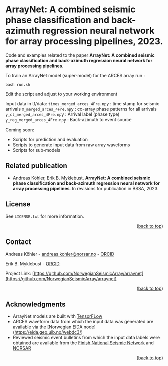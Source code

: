 <a name="readme-top"></a>

# ArrayNet: A combined seismic phase classification and back-azimuth regression neural network for array processing pipelines, 2023. 

Code and examples related to the paper **ArrayNet: A combined seismic phase classification and back-azimuth regression neural network for array processing pipelines**. 

To train an ArrayNet model (super-model) for the ARCES array run :
```
bash run.sh
```
Edit the script and adjust to your working environment

Input data in tf/data:
`times_merged_arces_4Fre.np`y : time stamp for seismic arrivals
`X_merged_arces_4Fre.np`y : co-array phase patterns for all arrivals
`y_cl_merged_arces_4Fre.np`y : Arrival label (phase type)
`y_reg_merged_arces_4Fre.np`y : Back-azimuth to event source


Coming soon:

* Scripts for prediction and evaluation
* Scripts to generate input data from raw array waveforms
* Scripts for sub-models


## Related publication

- Andreas Köhler, Erik B. Myklebust. **ArrayNet: A combined seismic phase classification and back-azimuth regression neural network for array processing pipelines**. In revisions for publication in BSSA, 2023.
<!-- ([arXiv](https://arxiv.org/abs/2112.04605)) ([Paper](http://semantic-web-journal.org/content/prediction-adverse-biological-effects-chemicals-using-knowledge-graph-embeddings-0)) ([REPOSITORY](https://github.com/NIVA-Knowledge-Graph/KGs_and_Effect_Prediction_2020)) -->

<a name="readme-top"></a>

## License

See `LICENSE.txt` for more information.

<p align="right">(<a href="#readme-top">back to top</a>)</p>


<!-- CONTACT -->
## Contact

Andreas Köhler - andreas.kohler@norsar.no - [ORCID](https://orcid.org/0000-0002-1060-7637)

Erik B. Myklebust - [ORCID](https://orcid.org/0000-0002-3056-2544)


Project Link: [https://github.com/NorwegianSeismicArray/arraynet](https://github.com/NorwegianSeismicArray/arraynet)

<p align="right">(<a href="#readme-top">back to top</a>)</p>


<!-- ACKNOWLEDGMENTS -->
## Acknowledgments

* ArrayNet models are built with [TensorFLow](https://www.tensorflow.org/)
* ARCES waveform data from which the input data was generated are available via the [Norwegian EIDA node] (https://eida.geo.uib.no/webdc3/)
* Reviewed seismic event bulletins from which the input data labels were obtained are available from the [Finish National Seismic Network](https://www.seismo.helsinki.fi/bulletin/list/norBull.html
) and [NORSAR](http://www.norsardata.no/NDC/bulletins/regional/)

<p align="right">(<a href="#readme-top">back to top</a>)</p>

